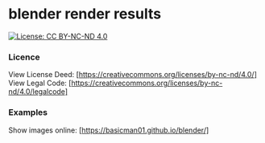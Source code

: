 # blender render results

[![License: CC BY-NC-ND 4.0](https://img.shields.io/badge/License-CC%20BY--NC--ND%204.0-blue.svg)](https://creativecommons.org/licenses/by-nc-nd/4.0/)

### Licence ###
View License Deed: [https://creativecommons.org/licenses/by-nc-nd/4.0/]
View Legal Code: [https://creativecommons.org/licenses/by-nc-nd/4.0/legalcode]

### Examples ###
Show images online: [https://basicman01.github.io/blender/]